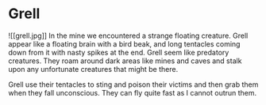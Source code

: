 # Grell
![[grell.jpg]]
In the mine we encountered a strange floating creature. Grell appear like a floating brain with a bird beak, and long tentacles coming down from it with nasty spikes at the end. Grell seem like predatory creatures. They roam around dark areas like mines and caves and stalk upon any unfortunate creatures that might be there.

Grell use their tentacles to sting and poison their victims and then grab them when they fall unconscious. They can fly quite fast as I cannot outrun them.